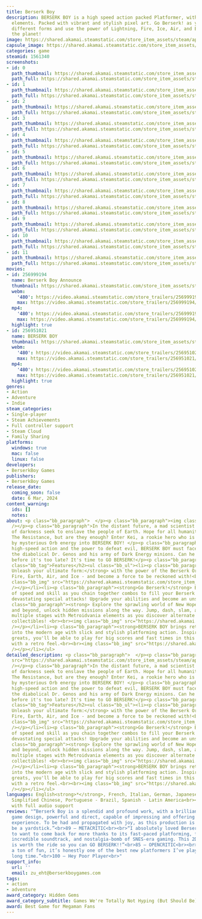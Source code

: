```yaml
---
title: Berserk Boy
description: BERSERK BOY is a high speed action packed Platformer, with Metroidvania
  elements. Packed with vibrant and stylish pixel art. Go Berserk! as you change into
  different forms and use the power of Lightning, Fire, Ice, Air, and Earth to save
  the planet!
image: https://shared.akamai.steamstatic.com/store_item_assets/steam/apps/1561340/header.jpg?t=1729262432
capsule_image: https://shared.akamai.steamstatic.com/store_item_assets/steam/apps/1561340/capsule_231x87.jpg?t=1729262432
categories: game
steamid: 1561340
screenshots:
- id: 0
  path_thumbnail: https://shared.akamai.steamstatic.com/store_item_assets/steam/apps/1561340/ss_c6b974720a3260d0b5730a6b515cda4239036eb5.600x338.jpg?t=1729262432
  path_full: https://shared.akamai.steamstatic.com/store_item_assets/steam/apps/1561340/ss_c6b974720a3260d0b5730a6b515cda4239036eb5.1920x1080.jpg?t=1729262432
- id: 1
  path_thumbnail: https://shared.akamai.steamstatic.com/store_item_assets/steam/apps/1561340/ss_06eee5a24182c878d23f01c809f9574fbb309cd8.600x338.jpg?t=1729262432
  path_full: https://shared.akamai.steamstatic.com/store_item_assets/steam/apps/1561340/ss_06eee5a24182c878d23f01c809f9574fbb309cd8.1920x1080.jpg?t=1729262432
- id: 2
  path_thumbnail: https://shared.akamai.steamstatic.com/store_item_assets/steam/apps/1561340/ss_bc426839a2efd995120b6e20a26ed332f9034192.600x338.jpg?t=1729262432
  path_full: https://shared.akamai.steamstatic.com/store_item_assets/steam/apps/1561340/ss_bc426839a2efd995120b6e20a26ed332f9034192.1920x1080.jpg?t=1729262432
- id: 3
  path_thumbnail: https://shared.akamai.steamstatic.com/store_item_assets/steam/apps/1561340/ss_a362d866eb255d1151479705669fc943e22a52db.600x338.jpg?t=1729262432
  path_full: https://shared.akamai.steamstatic.com/store_item_assets/steam/apps/1561340/ss_a362d866eb255d1151479705669fc943e22a52db.1920x1080.jpg?t=1729262432
- id: 4
  path_thumbnail: https://shared.akamai.steamstatic.com/store_item_assets/steam/apps/1561340/ss_3d60833332c741f40ccbb867ab1cd8d2d9428117.600x338.jpg?t=1729262432
  path_full: https://shared.akamai.steamstatic.com/store_item_assets/steam/apps/1561340/ss_3d60833332c741f40ccbb867ab1cd8d2d9428117.1920x1080.jpg?t=1729262432
- id: 5
  path_thumbnail: https://shared.akamai.steamstatic.com/store_item_assets/steam/apps/1561340/ss_b0d95ea782205fd8544441d02a0266b7165325af.600x338.jpg?t=1729262432
  path_full: https://shared.akamai.steamstatic.com/store_item_assets/steam/apps/1561340/ss_b0d95ea782205fd8544441d02a0266b7165325af.1920x1080.jpg?t=1729262432
- id: 6
  path_thumbnail: https://shared.akamai.steamstatic.com/store_item_assets/steam/apps/1561340/ss_464e02d56471cbeb611ad05ac20914489a62e1fb.600x338.jpg?t=1729262432
  path_full: https://shared.akamai.steamstatic.com/store_item_assets/steam/apps/1561340/ss_464e02d56471cbeb611ad05ac20914489a62e1fb.1920x1080.jpg?t=1729262432
- id: 7
  path_thumbnail: https://shared.akamai.steamstatic.com/store_item_assets/steam/apps/1561340/ss_2ac1fd0c8b2edfe3869b5039fbe80d0eadbc1118.600x338.jpg?t=1729262432
  path_full: https://shared.akamai.steamstatic.com/store_item_assets/steam/apps/1561340/ss_2ac1fd0c8b2edfe3869b5039fbe80d0eadbc1118.1920x1080.jpg?t=1729262432
- id: 8
  path_thumbnail: https://shared.akamai.steamstatic.com/store_item_assets/steam/apps/1561340/ss_06882187ea570659f1da7e8f23500254019825de.600x338.jpg?t=1729262432
  path_full: https://shared.akamai.steamstatic.com/store_item_assets/steam/apps/1561340/ss_06882187ea570659f1da7e8f23500254019825de.1920x1080.jpg?t=1729262432
- id: 9
  path_thumbnail: https://shared.akamai.steamstatic.com/store_item_assets/steam/apps/1561340/ss_92011e941b763dfec63641fb53c3c452aa780b26.600x338.jpg?t=1729262432
  path_full: https://shared.akamai.steamstatic.com/store_item_assets/steam/apps/1561340/ss_92011e941b763dfec63641fb53c3c452aa780b26.1920x1080.jpg?t=1729262432
- id: 10
  path_thumbnail: https://shared.akamai.steamstatic.com/store_item_assets/steam/apps/1561340/ss_3417ed7d14e33c9f15f6ef7da89d99ca4044b37d.600x338.jpg?t=1729262432
  path_full: https://shared.akamai.steamstatic.com/store_item_assets/steam/apps/1561340/ss_3417ed7d14e33c9f15f6ef7da89d99ca4044b37d.1920x1080.jpg?t=1729262432
- id: 11
  path_thumbnail: https://shared.akamai.steamstatic.com/store_item_assets/steam/apps/1561340/ss_b02727fb6cc60ceaa001c8c8a983b77b7cc0babf.600x338.jpg?t=1729262432
  path_full: https://shared.akamai.steamstatic.com/store_item_assets/steam/apps/1561340/ss_b02727fb6cc60ceaa001c8c8a983b77b7cc0babf.1920x1080.jpg?t=1729262432
movies:
- id: 256999194
  name: Berserk Boy Announce
  thumbnail: https://shared.akamai.steamstatic.com/store_item_assets/steam/apps/256999194/movie.293x165.jpg?t=1707169595
  webm:
    '480': https://video.akamai.steamstatic.com/store_trailers/256999194/movie480_vp9.webm?t=1707169595
    max: https://video.akamai.steamstatic.com/store_trailers/256999194/movie_max_vp9.webm?t=1707169595
  mp4:
    '480': https://video.akamai.steamstatic.com/store_trailers/256999194/movie480.mp4?t=1707169595
    max: https://video.akamai.steamstatic.com/store_trailers/256999194/movie_max.mp4?t=1707169595
  highlight: true
- id: 256951021
  name: BERSERK BOY
  thumbnail: https://shared.akamai.steamstatic.com/store_item_assets/steam/apps/256951021/movie.293x165.jpg?t=1707169600
  webm:
    '480': https://video.akamai.steamstatic.com/store_trailers/256951021/movie480_vp9.webm?t=1707169600
    max: https://video.akamai.steamstatic.com/store_trailers/256951021/movie_max_vp9.webm?t=1707169600
  mp4:
    '480': https://video.akamai.steamstatic.com/store_trailers/256951021/movie480.mp4?t=1707169600
    max: https://video.akamai.steamstatic.com/store_trailers/256951021/movie_max.mp4?t=1707169600
  highlight: true
genres:
- Action
- Adventure
- Indie
steam_categories:
- Single-player
- Steam Achievements
- Full controller support
- Steam Cloud
- Family Sharing
platforms:
  windows: true
  mac: false
  linux: false
developers:
- BerserkBoy Games
publishers:
- BerserkBoy Games
release_date:
  coming_soon: false
  date: 6 Mar, 2024
content_warning:
  ids: []
  notes:
about: <p class="bb_paragraph">  </p><p class="bb_paragraph"><img class="bb_img" src="https://shared.akamai.steamstatic.com/store_item_assets/steam/apps/1561340/extras/BerserkBoy_SteamGIF04.gif?t=1729262432"
  /></p><p class="bb_paragraph">In the distant future, a mad scientist and his army
  of darkness seek to enslave the people of Earth. Hope for all humanity rests with
  The Resistance, but are they enough? Enter Kei, a rookie hero who is transformed
  by mysterious Orb energy into BERSERK BOY! </p><p class="bb_paragraph"></p><p class="bb_paragraph">With
  high-speed action and the power to defeat evil, BERSERK BOY must face off against
  the diabolical Dr. Genos and his army of Dark Energy minions. Can he save the world
  before it's too late? It's time to GO BERSERK!</p><p class="bb_paragraph"> </p><h2
  class="bb_tag">Features</h2><ul class="bb_ul"><li><p class="bb_paragraph"><strong>
  Unleash your ultimate form:</strong> with the power of the Berserk Orbs - Lightning,
  Fire, Earth, Air, and Ice - and become a force to be reckoned with!<br><br><img
  class="bb_img" src="https://shared.akamai.steamstatic.com/store_item_assets/steam/apps/1561340/extras/BerserkBoy_SteamGIF01.gif?t=1729262432"
  /></p></li><li><p class="bb_paragraph"><strong>Go Berserk!</strong> Become a master
  of speed and skill as you chain together combos to fill your Berserk Meter and unleash
  devastating special attacks! Upgrade your abilities and become an unstoppable force!<br></p></li><li><p
  class="bb_paragraph"><strong> Explore the sprawling world of New Hope City!</strong>
  and beyond, unlock hidden missions along the way. Jump, dash, slam, and slide through
  multiple stages with Metroidvania elements as you discover alternate paths and hidden
  collectibles! <br><br><img class="bb_img" src="https://shared.akamai.steamstatic.com/store_item_assets/steam/apps/1561340/extras/BerserkBoy_SteamGIF05.gif?t=1729262432"
  /></p></li><li><p class="bb_paragraph"><strong>BERSERK BOY brings retro gaming:</strong>
  into the modern age with slick and stylish platforming action. Inspired by the genre
  greats, you'll be able to play for big scores and fast times in this modern adventure
  with a retro feel.<br><br><img class="bb_img" src="https://shared.akamai.steamstatic.com/store_item_assets/steam/apps/1561340/extras/BerserkBoy_SteamGIF06.gif?t=1729262432"
  /></p></li></ul>
detailed_description: <p class="bb_paragraph">  </p><p class="bb_paragraph"><img class="bb_img"
  src="https://shared.akamai.steamstatic.com/store_item_assets/steam/apps/1561340/extras/BerserkBoy_SteamGIF04.gif?t=1729262432"
  /></p><p class="bb_paragraph">In the distant future, a mad scientist and his army
  of darkness seek to enslave the people of Earth. Hope for all humanity rests with
  The Resistance, but are they enough? Enter Kei, a rookie hero who is transformed
  by mysterious Orb energy into BERSERK BOY! </p><p class="bb_paragraph"></p><p class="bb_paragraph">With
  high-speed action and the power to defeat evil, BERSERK BOY must face off against
  the diabolical Dr. Genos and his army of Dark Energy minions. Can he save the world
  before it's too late? It's time to GO BERSERK!</p><p class="bb_paragraph"> </p><h2
  class="bb_tag">Features</h2><ul class="bb_ul"><li><p class="bb_paragraph"><strong>
  Unleash your ultimate form:</strong> with the power of the Berserk Orbs - Lightning,
  Fire, Earth, Air, and Ice - and become a force to be reckoned with!<br><br><img
  class="bb_img" src="https://shared.akamai.steamstatic.com/store_item_assets/steam/apps/1561340/extras/BerserkBoy_SteamGIF01.gif?t=1729262432"
  /></p></li><li><p class="bb_paragraph"><strong>Go Berserk!</strong> Become a master
  of speed and skill as you chain together combos to fill your Berserk Meter and unleash
  devastating special attacks! Upgrade your abilities and become an unstoppable force!<br></p></li><li><p
  class="bb_paragraph"><strong> Explore the sprawling world of New Hope City!</strong>
  and beyond, unlock hidden missions along the way. Jump, dash, slam, and slide through
  multiple stages with Metroidvania elements as you discover alternate paths and hidden
  collectibles! <br><br><img class="bb_img" src="https://shared.akamai.steamstatic.com/store_item_assets/steam/apps/1561340/extras/BerserkBoy_SteamGIF05.gif?t=1729262432"
  /></p></li><li><p class="bb_paragraph"><strong>BERSERK BOY brings retro gaming:</strong>
  into the modern age with slick and stylish platforming action. Inspired by the genre
  greats, you'll be able to play for big scores and fast times in this modern adventure
  with a retro feel.<br><br><img class="bb_img" src="https://shared.akamai.steamstatic.com/store_item_assets/steam/apps/1561340/extras/BerserkBoy_SteamGIF06.gif?t=1729262432"
  /></p></li></ul>
languages: English<strong>*</strong>, French, Italian, German, Japanese, Korean, Russian,
  Simplified Chinese, Portuguese - Brazil, Spanish - Latin America<br><strong>*</strong>languages
  with full audio support
reviews: "“Berserk Boy is a splendid and profound work, with a brilliant and lively
  game design, powerful and direct, capable of impressing and offering an engaging
  experience. To be had and propagated with joy, as this production is destined to
  be a yardstick.”<br>89 – METACRITIC<br><br>“I absolutely loved Berserk Boy – enough
  to want to come back for more thanks to its fast-paced platforming, fluid combat,
  incredible soundtrack, and nostalgia-bomb of SNES-era gaming. This 2D action-platformer
  is worth the ride so you can GO BERSERK!!”<br>85 – OPENCRITIC<br><br>“Berserk Boy
  a ton of fun, it’s honestly one of the best new platformers I’ve played in a very
  long time.”<br>100 – Hey Poor Player<br>"
support_info:
  url: ''
  email: zu_eht@berserkboygames.com
tags:
- action
- adventure
award_category: Hidden Gems
award_category_subtitle: Games We're Totally Not Hyping (But Should Be)
award: Best Game for Megaman Fans
---
```


